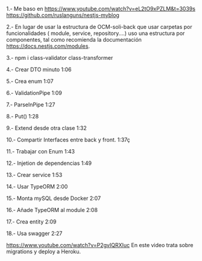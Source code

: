 1.- Me baso en https://www.youtube.com/watch?v=eL2tO9xPZLM&t=3039s
https://github.com/ruslanguns/nestjs-myblog


2.- En lugar de usar la estructura de OCM-soli-back que usar carpetas por funcionalidades ( module, service, repository....) 
uso una estructura por componentes, tal como recomienda la documentación https://docs.nestjs.com/modules.

3.- npm i class-validator class-transformer

4.- Crear DTO minuto 1:06

5.- Crea enum 1:07

6.- ValidationPipe 1:09

7.- ParseInPipe 1:27

8.- Put() 1:28

9.- Extend desde otra clase 1:32

10.- Compartir Interfaces entre back y front. 1:37ç

11.- Trabajar con Enum 1:43

12.- Injetion de dependencias 1:49

13.- Crear service 1:53

14.- Usar TypeORM 2:00

15.- Monta mySQL desde Docker 2:07

16.- Añade TypeORM al module 2:08

17.- Crea entity 2:09

18.- Usa swagger 2:27

https://www.youtube.com/watch?v=P2gvIQRXIuc
En este video trata sobre migrations y deploy a Heroku.
